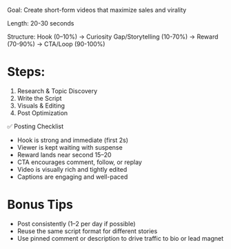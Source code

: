 Goal: Create short-form videos that maximize sales and virality

Length: 20-30 seconds

Structure: Hook (0–10%) → Curiosity Gap/Storytelling (10-70%) → Reward (70-90%) → CTA/Loop (90-100%)

# Steps:

1. Research & Topic Discovery
2. Write the Script
3. Visuals & Editing
4. Post Optimization

✅ Posting Checklist

- Hook is strong and immediate (first 2s)
- Viewer is kept waiting with suspense
- Reward lands near second 15–20
- CTA encourages comment, follow, or replay
- Video is visually rich and tightly edited
- Captions are engaging and well-paced

# Bonus Tips

- Post consistently (1–2 per day if possible)
- Reuse the same script format for different stories
- Use pinned comment or description to drive traffic to bio or lead magnet
